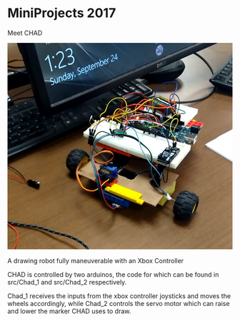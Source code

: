 # MiniProjects 2017

Meet CHAD

![CHAD](screenshots/chad.png)

A drawing robot fully maneuverable with an Xbox Controller

CHAD is controlled by two arduinos, the code for which can be found in src/Chad_1 and src/Chad_2 respectively.

Chad_1 receives the inputs from the xbox controller joysticks and moves the wheels accordingly, while Chad_2 controls the servo motor which can raise and lower the marker CHAD uses to draw.
